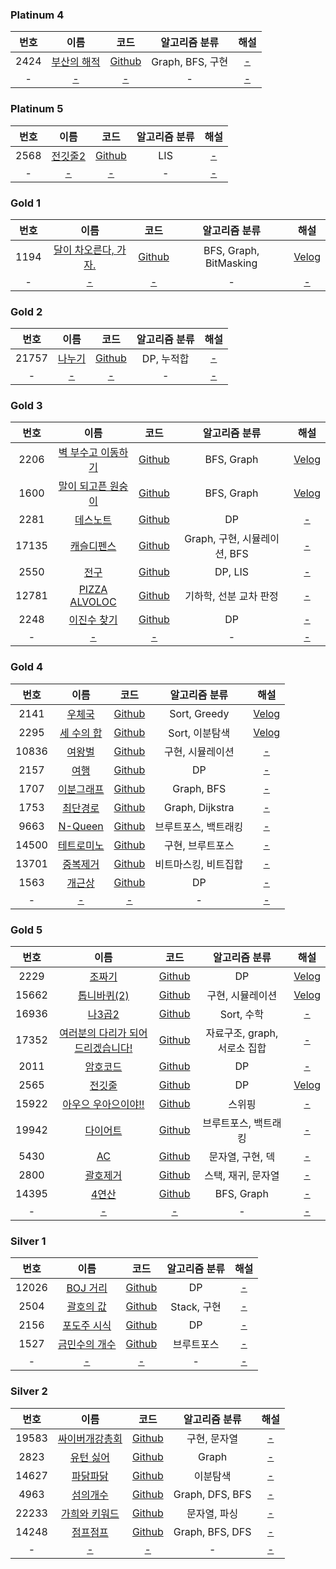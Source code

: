 ### Platinum 4
|  번호  |                       이름                       |                                                      코드                                                      |    알고리즘 분류     |  해설   |
|:----:|:----------------------------------------------:|:------------------------------------------------------------------------------------------------------------:|:--------------:|:-----:|
| 2424 | [부산의 해적](https://www.acmicpc.net/problem/2424) | [Github](https://github.com/leeyungi/Problem_Solving/blob/main/Java/Baekjoon/Platinum4/Main_2424_부산의해적.java) | Graph, BFS, 구현 | [-]() | 
|  -   |                     [-](?)                     |                                                    [-]()                                                     |       -        | [-]() | 

### Platinum 5
|  번호  |                      이름                      |                                                     코드                                                      | 알고리즘 분류 |  해설   |
|:----:|:--------------------------------------------:|:-----------------------------------------------------------------------------------------------------------:|:-------:|:-----:|
| 2568 | [전깃줄2](https://www.acmicpc.net/problem/2568) | [Github](https://github.com/leeyungi/Problem_Solving/blob/main/Java/Baekjoon/Platinum5/Main_2568_전깃줄2.java) |   LIS   | [-]() | 
|  -   |                    [-](?)                    |                                                    [-]()                                                    |    -    | [-]() | 

### Gold 1
|  번호  |                          이름                          |                                                     코드                                                      |        알고리즘 분류         |    해설     |
|:----:|:----------------------------------------------------:|:-----------------------------------------------------------------------------------------------------------:|:----------------------:|:---------:|
| 1194 | [달이 차오른다, 가자.](https://www.acmicpc.net/problem/1194) | [Github](https://github.com/leeyungi/Problem_Solving/blob/main/Java/Baekjoon/Gold1/Main_1194_달이차오른다가자.java) | BFS, Graph, BitMasking | [Velog](https://velog.io/@yunlee/BOJ-1194-%EB%8B%AC%EC%9D%B4-%EC%B0%A8%EC%98%A4%EB%A5%B8%EB%8B%A4-%EA%B0%80%EC%9E%90) | 
|  -   |                        [-](?)                        |                                                    [-]()                                                    |           -            |   [-]()   | 

### Gold 2
|  번호   |                      이름                      |                                                   코드                                                    | 알고리즘 분류  |   해설   |
|:-----:|:--------------------------------------------:|:-------------------------------------------------------------------------------------------------------:|:--------:|:------:|
| 21757 | [나누기](https://www.acmicpc.net/problem/21757) | [Github](https://github.com/leeyungi/Problem_Solving/blob/main/Java/Baekjoon/Gold2/Main_21757_나누기.java) | DP, 누적합  | [-]()  | 
|   -   |                    [-](?)                    |                                                  [-]()                                                  |    -     | [-]()  | 

### Gold 3
|  번호   |                           이름                           |                                                        코드                                                        |        알고리즘 분류        |                                                                 해설                                                                  |
|:-----:|:------------------------------------------------------:|:----------------------------------------------------------------------------------------------------------------:|:---------------------:|:-----------------------------------------------------------------------------------------------------------------------------------:|
| 2206  |   [벽 부수고 이동하기](https://www.acmicpc.net/problem/2206)   |   [Github](https://github.com/leeyungi/Problem_Solving/blob/main/Java/Baekjoon/Gold3/Main_2206_벽부수고이동하기.java)    |      BFS, Graph       | [Velog](https://velog.io/@yunlee/BOJ-2206%EB%B2%88-%EB%B2%BD-%EB%B6%80%EC%88%98%EA%B3%A0-%EC%9D%B4%EB%8F%99%ED%95%98%EA%B8%B0-Java) |   
| 1600  |   [말이 되고픈 원숭이](https://www.acmicpc.net/problem/1600)   |   [Github](https://github.com/leeyungi/Problem_Solving/blob/main/Java/Baekjoon/Gold3/Main_1600_말이되고픈원숭이.java)    |      BFS, Graph       | [Velog](https://velog.io/@yunlee/BOJ-1600%EB%B2%88-%EB%A7%90%EC%9D%B4-%EB%90%98%EA%B3%A0%ED%94%88-%EC%9B%90%EC%88%AD%EC%9D%B4-Java) |   
| 2281  |      [데스노트](https://www.acmicpc.net/problem/2281)      |     [Github](https://github.com/leeyungi/Problem_Solving/blob/main/Java/Baekjoon/Gold3/Main_2281_데스노트.java)      |          DP           |                                                                [-]()                                                                |   
| 17135 |     [캐슬디펜스](https://www.acmicpc.net/problem/17135)     |    [Github](https://github.com/leeyungi/Problem_Solving/blob/main/Java/Baekjoon/Gold3/Main_17135_캐슬디펜스.java)     | Graph, 구현, 시뮬레이션, BFS |                                                                [-]()                                                                |   
| 2550  |       [전구](https://www.acmicpc.net/problem/2550)       |      [Github](https://github.com/leeyungi/Problem_Solving/blob/main/Java/Baekjoon/Gold3/Main_2550_전구.java)       |        DP, LIS        |                                                                [-]()                                                                |   
| 12781 | [PIZZA ALVOLOC](https://www.acmicpc.net/problem/12781) | [Github](https://github.com/leeyungi/Problem_Solving/blob/main/Java/Baekjoon/Gold3/Main_12781_PIZZAALVOLOC.java) |     기하학, 선분 교차 판정     |                                                                [-]()                                                                |   
| 2248  |     [이진수 찾기](https://www.acmicpc.net/problem/2248)     |     [Github](https://github.com/leeyungi/Problem_Solving/blob/main/Java/Baekjoon/Gold3/Main_2248_이진수찾기.java)     |          DP           |                                                                [-]()                                                                |   
|   -   |                         [-](?)                         |                                                      [-]()                                                       |           -           |                                                                [-]()                                                                |   

### Gold 4
|  번호   |                       이름                        |                                                    코드                                                     |     알고리즘 분류     |                                           해설                                           |
|:-----:|:-----------------------------------------------:|:---------------------------------------------------------------------------------------------------------:|:---------------:|:--------------------------------------------------------------------------------------:|
| 2141  |   [우체국](https://www.acmicpc.net/problem/2141)   |  [Github](https://github.com/leeyungi/Problem_Solving/blob/main/Java/Baekjoon/Gold4/Main_2141_우체국.java)   |  Sort, Greedy   |  [Velog](https://velog.io/@yunlee/BOJ-2141%EB%B2%88-%EC%9A%B0%EC%B2%B4%EA%B5%AD-Java)  |   
| 2295  | [세 수의 합](https://www.acmicpc.net/problem/2295)  |  [Github](https://github.com/leeyungi/Problem_Solving/blob/main/Java/Baekjoon/Gold4/Main_2295_세수의합.java)  |   Sort, 이분탐색    | [Velog](https://velog.io/@yunlee/BOJ-2295-%EC%84%B8-%EC%88%98%EC%9D%98-%ED%95%A9-Java) |   
| 10836 |  [여왕벌](https://www.acmicpc.net/problem/10836)   |  [Github](https://github.com/leeyungi/Problem_Solving/blob/main/Java/Baekjoon/Gold4/Main_10836_여왕벌.java)  |    구현, 시뮬레이션    |                                         [-]()                                          |   
| 2157  |   [여행](https://www.acmicpc.net/problem/2157)    |   [Github](https://github.com/leeyungi/Problem_Solving/blob/main/Java/Baekjoon/Gold4/Main_2157_여행.java)   |       DP        |                                         [-]()                                          |   
| 1707  |  [이분그래프](https://www.acmicpc.net/problem/1707)  | [Github](https://github.com/leeyungi/Problem_Solving/blob/main/Java/Baekjoon/Gold4/Main_1707_이분그래프.java)  |   Graph, BFS    |                                         [-]()                                          |   
| 1753  |  [최단경로](https://www.acmicpc.net/problem/1753)   |  [Github](https://github.com/leeyungi/Problem_Solving/blob/main/Java/Baekjoon/Gold4/Main_1753_최단경로.java)  | Graph, Dijkstra |                                         [-]()                                          |   
| 9663  | [N-Queen](https://www.acmicpc.net/problem/9663) | [Github](https://github.com/leeyungi/Problem_Solving/blob/main/Java/Baekjoon/Gold4/Main_9663_NQueen.java) |   브루트포스, 백트래킹   |                                         [-]()                                          |   
| 14500 | [테트로미노](https://www.acmicpc.net/problem/14500)  | [Github](https://github.com/leeyungi/Problem_Solving/blob/main/Java/Baekjoon/Gold4/Main_14500_테트로미노.java) |    구현, 브루트포스    |                                         [-]()                                          |   
| 13701 |  [중복제거](https://www.acmicpc.net/problem/13701)  | [Github](https://github.com/leeyungi/Problem_Solving/blob/main/Java/Baekjoon/Gold4/Main_13701_중복제거.java)  |   비트마스킹, 비트집합   |                                         [-]()                                          |   
| 1563  |   [개근상](https://www.acmicpc.net/problem/1563)   |  [Github](https://github.com/leeyungi/Problem_Solving/blob/main/Java/Baekjoon/Gold4/Main_1563_개근상.java)   |       DP        |                                         [-]()                                          |   
|   -   |                     [-](?)                      |                                                   [-]()                                                   |        -        |                                         [-]()                                          |   

### Gold 5
|  번호   |                              이름                              |                                                         코드                                                          |       알고리즘 분류       |                                             해설                                             |
|:-----:|:------------------------------------------------------------:|:-------------------------------------------------------------------------------------------------------------------:|:-------------------:|:------------------------------------------------------------------------------------------:|
| 2229  |         [조짜기](https://www.acmicpc.net/problem/2229)          |       [Github](https://github.com/leeyungi/Problem_Solving/blob/main/Java/Baekjoon/Gold5/Main_2229_조짜기.java)        |         DP          |   [Velog](https://velog.io/@yunlee/BOJ-2999%EB%B2%88-%EC%A1%B0-%EC%A7%9C%EA%B8%B0-Java)    |
| 15662 |       [톱니바퀴(2)](https://www.acmicpc.net/problem/15662)       |      [Github](https://github.com/leeyungi/Problem_Solving/blob/main/Java/Baekjoon/Gold5/Main_15662_톱니바퀴2.java)      |      구현, 시뮬레이션      | [Velog](https://velog.io/@yunlee/BOJ-15662%EB%B2%88-%ED%86%B1%EB%8B%88%EB%B0%94%ED%80%B42) |   
| 16936 |        [나3곱2](https://www.acmicpc.net/problem/16936)         |      [Github](https://github.com/leeyungi/Problem_Solving/blob/main/Java/Baekjoon/Gold5/Main_16936_나3곱2.java)       |      Sort, 수학       |                                           [-]()                                            |   
| 17352 | [여러분의 다리가 되어 드리겠습니다!](https://www.acmicpc.net/problem/17352) | [Github](https://github.com/leeyungi/Problem_Solving/blob/main/Java/Baekjoon/Gold5/Main_17352_여러분의다리가되어드리겠습니다.java) | 자료구조, graph, 서로소 집합 |                                           [-]()                                            |   
| 2011  |         [암호코드](https://www.acmicpc.net/problem/2011)         |       [Github](https://github.com/leeyungi/Problem_Solving/blob/main/Java/Baekjoon/Gold5/Main_2011_암호코드.java)       |         DP          |                                           [-]()                                            |   
| 2565  |         [전깃줄](https://www.acmicpc.net/problem/2565)          |       [Github](https://github.com/leeyungi/Problem_Solving/blob/main/Java/Baekjoon/Gold5/Main_2565_전깃줄.java)        |         DP          |    [Velog](https://velog.io/@yunlee/BOJ-2565%EB%B2%88-%EC%A0%84%EA%B9%83%EC%A4%84Java)     |   
| 15922 |     [아우으 우아으이야!!](https://www.acmicpc.net/problem/15922)     |    [Github](https://github.com/leeyungi/Problem_Solving/blob/main/Java/Baekjoon/Gold5/Main_15922_아우으우아으이야.java)     |         스위핑         |                                           [-]()                                            |   
| 19942 |        [다이어트](https://www.acmicpc.net/problem/19942)         |      [Github](https://github.com/leeyungi/Problem_Solving/blob/main/Java/Baekjoon/Gold5/Main_19942_다이어트.java)       |     브루트포스, 백트래킹     |                                           [-]()                                            |   
| 5430  |          [AC](https://www.acmicpc.net/problem/5430)          |        [Github](https://github.com/leeyungi/Problem_Solving/blob/main/Java/Baekjoon/Gold5/Main_5430_AC.java)        |     문자열, 구현, 덱      |                                           [-]()                                            |   
| 2800  |         [괄호제거](https://www.acmicpc.net/problem/2800)         |       [Github](https://github.com/leeyungi/Problem_Solving/blob/main/Java/Baekjoon/Gold5/Main_2800_괄호제거.java)       |     스택, 재귀, 문자열     |                                           [-]()                                            |   
| 14395 |         [4연산](https://www.acmicpc.net/problem/14395)         |       [Github](https://github.com/leeyungi/Problem_Solving/blob/main/Java/Baekjoon/Gold5/Main_14395_4연산.java)       |     BFS, Graph      |                                           [-]()                                            |   
|   -   |                            [-](?)                            |                                                        [-]()                                                        |          -          |                                           [-]()                                            |   

### Silver 1
|  번호   |                       이름                        |                                                     코드                                                      |  알고리즘 분류  |  해설   |
|:-----:|:-----------------------------------------------:|:-----------------------------------------------------------------------------------------------------------:|:---------:|:-----:|
| 12026 | [BOJ 거리](https://www.acmicpc.net/problem/12026) | [Github](https://github.com/leeyungi/Problem_Solving/blob/main/Java/Baekjoon/Silver1/Main_12026_BOJ거리.java) |    DP     | [-]() |   
| 2504  |  [괄호의 값](https://www.acmicpc.net/problem/2504)  |  [Github](https://github.com/leeyungi/Problem_Solving/blob/main/Java/Baekjoon/Silver1/Main_2504_괄호의값.java)  | Stack, 구현 | [-]() |
| 2156  | [포도주 시식](https://www.acmicpc.net/problem/2156)  | [Github](https://github.com/leeyungi/Problem_Solving/blob/main/Java/Baekjoon/Silver1/Main_2156_포도주시식.java)  |    DP     | [-]() |
| 1527  | [금민수의 개수](https://www.acmicpc.net/problem/1527) | [Github](https://github.com/leeyungi/Problem_Solving/blob/main/Java/Baekjoon/Silver1/Main_1527_금민수의개수.java) |   브루트포스   | [-]() |
|   -   |                     [-](?)                      |                                                    [-]()                                                    |     -     | [-]() |

### Silver 2
|  번호   |                        이름                        |                                                      코드                                                       |     알고리즘 분류     |  해설   |
|:-----:|:------------------------------------------------:|:-------------------------------------------------------------------------------------------------------------:|:---------------:|:-----:|
| 19583 | [싸이버개강총회](https://www.acmicpc.net/problem/19583) | [Github](https://github.com/leeyungi/Problem_Solving/blob/main/Java/Baekjoon/Silver2/Main_19583_싸이버개강총회.java) |     구현, 문자열     | [-]() |   
| 2823  |  [유턴 싫어](https://www.acmicpc.net/problem/2823)   |   [Github](https://github.com/leeyungi/Problem_Solving/blob/main/Java/Baekjoon/Silver2/Main_2823_유턴싫어.java)   |      Graph      | [-]() |   
| 14627 |  [파닭파닭](https://www.acmicpc.net/problem/14627)   |  [Github](https://github.com/leeyungi/Problem_Solving/blob/main/Java/Baekjoon/Silver2/Main_14627_파닭파닭.java)   |      이분탐색       | [-]() |   
| 4963  |   [섬의개수](https://www.acmicpc.net/problem/4963)   |   [Github](https://github.com/leeyungi/Problem_Solving/blob/main/Java/Baekjoon/Silver2/Main_4963_섬의개수.java)   | Graph, DFS, BFS | [-]() |   
| 22233 | [가희와 키워드](https://www.acmicpc.net/problem/22233) | [Github](https://github.com/leeyungi/Problem_Solving/blob/main/Java/Baekjoon/Silver2/Main_22233_가희와키워드.java)  |     문자열, 파싱     | [-]() |   
| 14248 |  [점프점프](https://www.acmicpc.net/problem/14248)   |  [Github](https://github.com/leeyungi/Problem_Solving/blob/main/Java/Baekjoon/Silver2/Main_14248_점프점프.java)   | Graph, BFS, DFS | [-]() |   
|   -   |                      [-](?)                      |                                                     [-]()                                                     |        -        | [-]() |   

